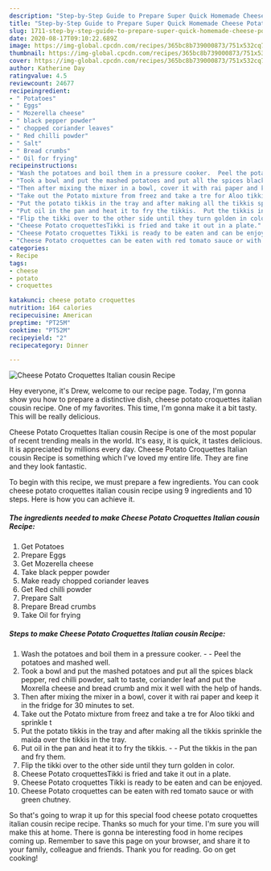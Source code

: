 ```yaml
---
description: "Step-by-Step Guide to Prepare Super Quick Homemade Cheese Potato Croquettes Italian cousin Recipe"
title: "Step-by-Step Guide to Prepare Super Quick Homemade Cheese Potato Croquettes Italian cousin Recipe"
slug: 1711-step-by-step-guide-to-prepare-super-quick-homemade-cheese-potato-croquettes-italian-cousin-recipe
date: 2020-08-17T09:10:22.689Z
image: https://img-global.cpcdn.com/recipes/365bc8b739000873/751x532cq70/cheese-potato-croquettes-italian-cousin-recipe-recipe-main-photo.jpg
thumbnail: https://img-global.cpcdn.com/recipes/365bc8b739000873/751x532cq70/cheese-potato-croquettes-italian-cousin-recipe-recipe-main-photo.jpg
cover: https://img-global.cpcdn.com/recipes/365bc8b739000873/751x532cq70/cheese-potato-croquettes-italian-cousin-recipe-recipe-main-photo.jpg
author: Katherine Day
ratingvalue: 4.5
reviewcount: 24677
recipeingredient:
- " Potatoes"
- " Eggs"
- " Mozerella cheese"
- " black pepper powder"
- " chopped coriander leaves"
- " Red chilli powder"
- " Salt"
- " Bread crumbs"
- " Oil for frying"
recipeinstructions:
- "Wash the potatoes and boil them in a pressure cooker.  Peel the potatoes and mashed well."
- "Took a bowl and put the mashed potatoes and put all the spices black pepper, red chilli powder, salt to taste, coriander leaf and put the Moxrella cheese and bread crumb and mix it well with the help of hands."
- "Then after mixing the mixer in a bowl, cover it with rai paper and keep it in the fridge for 30 minutes to set."
- "Take out the Potato mixture from freez and take a tre for Aloo tikki and sprinkle t"
- "Put the potato tikkis in the tray and after making all the tikkis sprinkle the maida over the tikkis in the tray."
- "Put oil in the pan and heat it to fry the tikkis.  Put the tikkis in the pan and fry them."
- "Flip the tikki over to the other side until they turn golden in color."
- "Cheese Potato croquettesTikki is fried and take it out in a plate."
- "Cheese Potato croquettes Tikki is ready to be eaten and can be enjoyed."
- "Cheese Potato croquettes can be eaten with red tomato sauce or with green chutney."
categories:
- Recipe
tags:
- cheese
- potato
- croquettes

katakunci: cheese potato croquettes 
nutrition: 164 calories
recipecuisine: American
preptime: "PT25M"
cooktime: "PT52M"
recipeyield: "2"
recipecategory: Dinner

---
```



![Cheese Potato Croquettes Italian cousin Recipe](https://img-global.cpcdn.com/recipes/365bc8b739000873/751x532cq70/cheese-potato-croquettes-italian-cousin-recipe-recipe-main-photo.jpg)

Hey everyone, it's Drew, welcome to our recipe page. Today, I'm gonna show you how to prepare a distinctive dish, cheese potato croquettes italian cousin recipe. One of my favorites. This time, I'm gonna make it a bit tasty. This will be really delicious.



Cheese Potato Croquettes Italian cousin Recipe is one of the most popular of recent trending meals in the world. It's easy, it is quick, it tastes delicious. It is appreciated by millions every day. Cheese Potato Croquettes Italian cousin Recipe is something which I've loved my entire life. They are fine and they look fantastic.


To begin with this recipe, we must prepare a few ingredients. You can cook cheese potato croquettes italian cousin recipe using 9 ingredients and 10 steps. Here is how you can achieve it.

<!--inarticleads1-->

##### The ingredients needed to make Cheese Potato Croquettes Italian cousin Recipe:

1. Get  Potatoes
1. Prepare  Eggs
1. Get  Mozerella cheese
1. Take  black pepper powder
1. Make ready  chopped coriander leaves
1. Get  Red chilli powder
1. Prepare  Salt
1. Prepare  Bread crumbs
1. Take  Oil for frying




<!--inarticleads2-->

##### Steps to make Cheese Potato Croquettes Italian cousin Recipe:

1. Wash the potatoes and boil them in a pressure cooker. -  - Peel the potatoes and mashed well.
1. Took a bowl and put the mashed potatoes and put all the spices black pepper, red chilli powder, salt to taste, coriander leaf and put the Moxrella cheese and bread crumb and mix it well with the help of hands.
1. Then after mixing the mixer in a bowl, cover it with rai paper and keep it in the fridge for 30 minutes to set.
1. Take out the Potato mixture from freez and take a tre for Aloo tikki and sprinkle t
1. Put the potato tikkis in the tray and after making all the tikkis sprinkle the maida over the tikkis in the tray.
1. Put oil in the pan and heat it to fry the tikkis. -  - Put the tikkis in the pan and fry them.
1. Flip the tikki over to the other side until they turn golden in color.
1. Cheese Potato croquettesTikki is fried and take it out in a plate.
1. Cheese Potato croquettes Tikki is ready to be eaten and can be enjoyed.
1. Cheese Potato croquettes can be eaten with red tomato sauce or with green chutney.




So that's going to wrap it up for this special food cheese potato croquettes italian cousin recipe recipe. Thanks so much for your time. I'm sure you will make this at home. There is gonna be interesting food in home recipes coming up. Remember to save this page on your browser, and share it to your family, colleague and friends. Thank you for reading. Go on get cooking!
